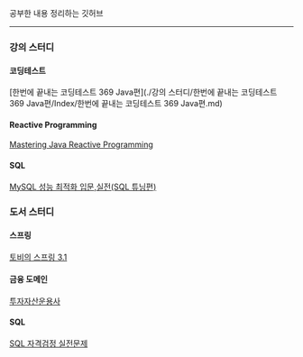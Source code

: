 
공부한 내용 정리하는 깃허브

---------

### 강의 스터디
#### 코딩테스트
[한번에 끝내는 코딩테스트 369 Java편](./강의 스터디/한번에 끝내는 코딩테스트 369 Java편/Index/한번에 끝내는 코딩테스트 369 Java편.md)
#### Reactive Programming
[Mastering Java Reactive Programming]()
#### SQL
[MySQL 성능 최적화 입문,실전(SQL 튜닝편)]()

### 도서 스터디
#### 스프링
[토비의 스프링 3.1]()
#### 금융 도메인
[투자자산운용사]()
#### SQL
[SQL 자격검정 실전문제]()